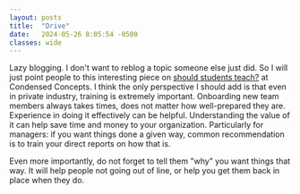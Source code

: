```yaml
---
layout: posts
title:  "Drive"
date:   2024-05-26 8:05:54 -0500
classes: wide
---
```

Lazy blogging. I don't want to reblog a topic someone else just did. So I will just point people to this interesting piece on [should students teach?](https://condensedconcepts.blogspot.com/2024/06/should-phd-students-choose-to-teach.html) at Condensed Concepts. I think the only perspective I should add is that even in private industry, training is extremely important. Onboarding new team members always takes times, does not matter how well-prepared they are. Experience in doing it effectively can be helpful. Understanding the value of it can help save time and money to your organization. Particularly for managers: if you want things done a given way, common recommendation is to train your direct reports on how that is. 

Even more importantly, do not forget to tell them "why" you want things that way. It will help people not going out of line, or help you get them back in place when they do.
